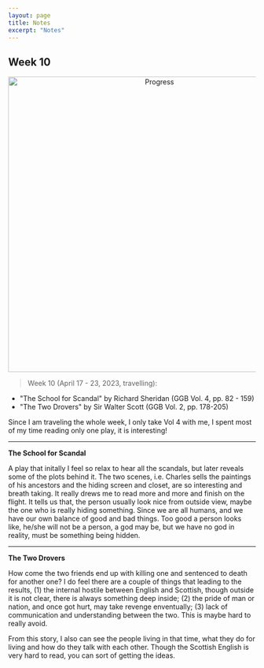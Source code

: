 ```yaml
---
layout: page
title: Notes
excerpt: "Notes"
---
```


## Week 10

<center><img src="https://github.com/qingkaikong/qingkaikong.github.io/raw/main/images/GGB_img/progress_week_10.jpg" alt="Progress" style="width: 600px;"/></center>

> Week 10 (April 17 - 23, 2023, travelling): 

* "The School for Scandal" by Richard Sheridan (GGB Vol. 4, pp. 82 - 159)   
* "The Two Drovers" by Sir Walter Scott (GGB  Vol. 2, pp. 178-205) 


Since I am traveling the whole week, I only take Vol 4 with me, I spent most of my time reading only one play, it is interesting! 

---

**The School for Scandal**

A play that initally I feel so relax to hear all the scandals, but later reveals some of the plots behind it. The two scenes, i.e. Charles sells the paintings of his ancestors and the hiding screen and closet, are so interesting and breath taking. It really drews me to read more and more and finish on the flight. It tells us that, the person usually look nice from outside view, maybe the one who is really hiding something. Since we are all humans, and we have our own balance of good and bad things. Too good a person looks like, he/she will not be a person, a god may be, but we have no god in reality, must be something being hidden.  

---

**The Two Drovers**

How come the two friends end up with killing one and sentenced to death for another one? I do feel there are a couple of things that leading to the results, (1) the internal hostile between English and Scottish, though outside it is not clear, there is always something deep inside; (2) the pride of man or nation, and once got hurt, may take revenge enventually; (3) lack of communication and understanding between the two. This is maybe hard to really avoid. 

From this story, I also can see the people living in that time, what they do for living and how do they talk with each other. Though the Scottish English is very hard to read, you can sort of getting the ideas. 